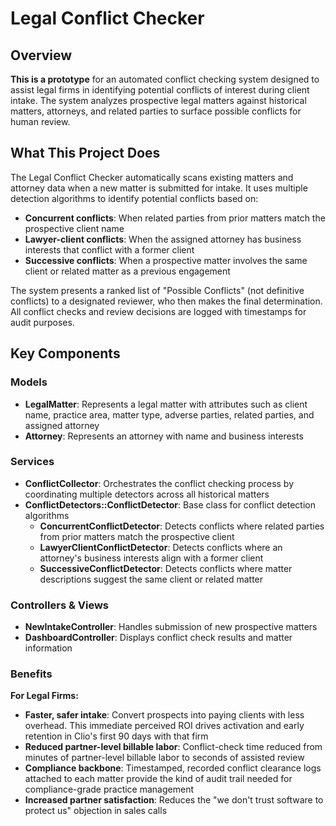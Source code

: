 # Legal Conflict Checker

## Overview

**This is a prototype** for an automated conflict checking system designed to assist legal firms in identifying potential conflicts of interest during client intake. The system analyzes prospective legal matters against historical matters, attorneys, and related parties to surface possible conflicts for human review.

## What This Project Does

The Legal Conflict Checker automatically scans existing matters and attorney data when a new matter is submitted for intake. It uses multiple detection algorithms to identify potential conflicts based on:

- **Concurrent conflicts**: When related parties from prior matters match the prospective client name
- **Lawyer-client conflicts**: When the assigned attorney has business interests that conflict with a former client
- **Successive conflicts**: When a prospective matter involves the same client or related matter as a previous engagement

The system presents a ranked list of "Possible Conflicts" (not definitive conflicts) to a designated reviewer, who then makes the final determination. All conflict checks and review decisions are logged with timestamps for audit purposes.

## Key Components

### Models
- **LegalMatter**: Represents a legal matter with attributes such as client name, practice area, matter type, adverse parties, related parties, and assigned attorney
- **Attorney**: Represents an attorney with name and business interests

### Services
- **ConflictCollector**: Orchestrates the conflict checking process by coordinating multiple detectors across all historical matters
- **ConflictDetectors::ConflictDetector**: Base class for conflict detection algorithms
  - **ConcurrentConflictDetector**: Detects conflicts where related parties from prior matters match the prospective client
  - **LawyerClientConflictDetector**: Detects conflicts where an attorney's business interests align with a former client
  - **SuccessiveConflictDetector**: Detects conflicts where matter descriptions suggest the same client or related matter

### Controllers & Views
- **NewIntakeController**: Handles submission of new prospective matters
- **DashboardController**: Displays conflict check results and matter information


### Benefits

**For Legal Firms:**
- **Faster, safer intake**: Convert prospects into paying clients with less overhead. This immediate perceived ROI drives activation and early retention in Clio's first 90 days with that firm
- **Reduced partner-level billable labor**: Conflict-check time reduced from minutes of partner-level billable labor to seconds of assisted review
- **Compliance backbone**: Timestamped, recorded conflict clearance logs attached to each matter provide the kind of audit trail needed for compliance-grade practice management
- **Increased partner satisfaction**: Reduces the "we don't trust software to protect us" objection in sales calls
